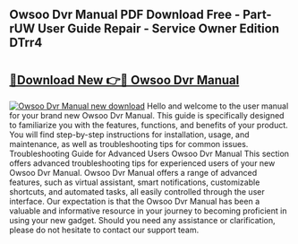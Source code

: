 ## Owsoo Dvr Manual PDF Download Free - Part-rUW User Guide Repair - Service Owner Edition DTrr4

# <h2><a href="http://cf13870.oget.top/?id=Owsoo+Dvr+Manual">🔗Download New 👉🔴 Owsoo Dvr Manual</a></h2>

[![Owsoo Dvr Manual new download](https://i.imgur.com/5g1atiW.png)](http://cf13870.oget.top/?id=Owsoo+Dvr+Manual)
Hello and welcome to the user manual for your brand new Owsoo Dvr Manual. This guide is specifically designed to familiarize you with the features, functions, and benefits of your product. You will find step-by-step instructions for installation, usage, and maintenance, as well as troubleshooting tips for common issues. Troubleshooting Guide for Advanced Users Owsoo Dvr Manual This section offers advanced troubleshooting tips for experienced users of your new Owsoo Dvr Manual. Owsoo Dvr Manual offers a range of advanced features, such as virtual assistant, smart notifications, customizable shortcuts, and automated tasks, all easily controlled through the user interface. Our expectation is that the Owsoo Dvr Manual has been a valuable and informative resource in your journey to becoming proficient in using your new gadget. Should you need any assistance or clarification, please do not hesitate to contact our support team.
